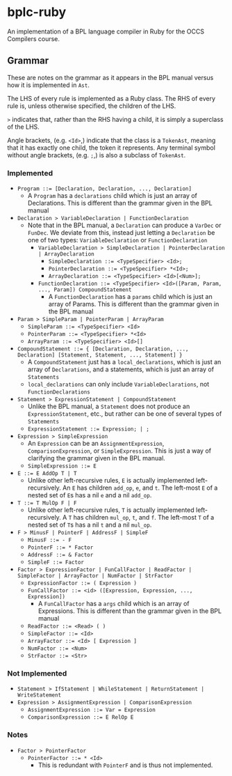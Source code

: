 bplc-ruby
====

An implementation of a BPL language compiler in Ruby for the OCCS Compilers course.

Grammar
---

These are notes on the grammar as it appears in the BPL manual versus how it is implemented in `Ast`.

The LHS of every rule is implemented as a Ruby class.  The RHS of every rule is, unless otherwise specified, the
children of the LHS.

`>` indicates that, rather than the RHS having a child, it is simply a superclass of the LHS.

Angle brackets, (e.g. `<Id>`,) indicate that the class is a `TokenAst`, meaning that it has exactly one child, the token
it represents.  Any terminal symbol without angle brackets, (e.g. `;`,) is also a subclass of `TokenAst`.

### Implemented

- `Program ::= [Declaration, Declaration, ..., Declaration]`
  - A `Program` has a `declarations` child which is just an array of Declarations.  This is different than the
    grammar given in the BPL manual
- `Declaration > VariableDeclaration | FunctionDeclaration`
  - Note that in the BPL manual, a `Declaration` can produce a `VarDec` or `FunDec`.  We deviate from this, instead just
    letting a `Declaration` be one of two types: `VariableDeclaration` or `FunctionDeclaration`
    - `VariableDeclaration > SimpleDeclaration | PointerDeclaration | ArrayDeclaration`
        - `SimpleDeclaration ::= <TypeSpecifier> <Id>;`
        - `PointerDeclaration ::= <TypeSpecifier> *<Id>;`
        - `ArrayDeclaration ::= <TypeSpecifier> <Id>[<Num>];`
    - `FunctionDeclaration ::= <TypeSpecifier> <Id>([Param, Param, ..., Param]) CompoundStatement`
      - A `FunctionDeclaration` has a `params` child which is just an array of Params.  This is different than the
        grammar given in the BPL manual
- `Param > SimpleParam | PointerParam | ArrayParam`
  - `SimpleParam ::= <TypeSpecifier> <Id>`
  - `PointerParam ::= <TypeSpecifier> *<Id>`
  - `ArrayParam ::= <TypeSpecifier> <Id>[]`
- `CompoundStatement ::= { [Declaration, Declaration, ..., Declaration] [Statement, Statement, ..., Statement] }`
  - A `CompoundStatement` just has a `local_declarations`, which is just an array of `Declarations`, and a statements, which is
    just an array of `Statements`
  - `local_declarations` can only include `VariableDeclarations`, not `FunctionDeclarations`
- `Statement > ExpressionStatement | CompoundStatement`
  - Unlike the BPL manual, a `Statement` does not produce an `ExpressionStatement`, etc., but rather can be one of several
    types of `Statements`
  - `ExpressionStatement ::= Expression; | ;`
- `Expression > SimpleExpression`
  - An `Expression` can be an `AssignmentExpression`, `ComparisonExpression`, or `SimpleExpression`.  This is just a way of
    clarifying the grammar given in the BPL manual.
  - `SimpleExpression ::= E`
- `E ::= E AddOp T | T`
  - Unlike other left-recursive rules, `E` is actually implemented left-recursively.  An `E` has children `add_op`, `e`, and
    `t`.  The left-most `E` of a nested set of `E`s has a nil `e` and a nil `add_op`.
- `T ::= T MulOp F | F`
  - Unlike other left-recursive rules, `T` is actually implemented left-recursively.  A `T` has children `mul_op`, `t`, and
    `f`.  The left-most `T` of a nested set of `T`s has a nil `t` and a nil `mul_op`.
- `F > MinusF | PointerF | AddressF | SimpleF`
  - `MinusF ::= - F`
  - `PointerF ::= * Factor`
  - `AddressF ::= & Factor`
  - `SimpleF ::= Factor`
- `Factor > ExpressionFactor | FunCallFactor | ReadFactor | SimpleFactor | ArrayFactor | NumFactor | StrFactor`
  - `ExpressionFactor ::= ( Expression )`
  - `FunCallFactor ::= <id> ([Expression, Expression, ..., Expression])`
    - A `FunCallFactor` has a `args` child which is an array of Expressions.  This is different than the grammar given
      in the BPL manual
  - `ReadFactor ::= <Read> ( )`
  - `SimpleFactor ::= <Id>`
  - `ArrayFactor ::= <Id> [ Expression ]`
  - `NumFactor ::= <Num>`
  - `StrFactor ::= <Str>`

### Not Implemented

- `Statement > IfStatement | WhileStatement | ReturnStatement | WriteStatement`
- `Expression > AssignmentExpression | ComparisonExpression`
  - `AssignmentExpression ::= Var = Expression`
  - `ComparisonExpression ::= E RelOp E`

### Notes

- `Factor > PointerFactor`
  - `PointerFactor ::= * <Id>`
    - This is redundant with `PointerF` and is thus not implemented.
